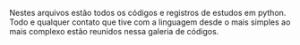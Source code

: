Nestes arquivos estão todos os códigos e registros de estudos em python. Todo e qualquer contato que tive com a linguagem desde o mais simples ao mais complexo estão reunidos nessa galeria de códigos.
